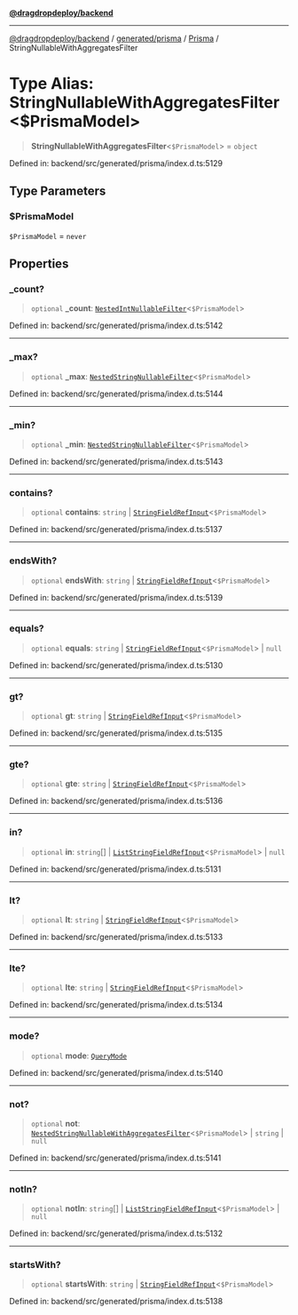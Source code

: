 [**@dragdropdeploy/backend**](../../../../../README.md)

***

[@dragdropdeploy/backend](../../../../../README.md) / [generated/prisma](../../../README.md) / [Prisma](../README.md) / StringNullableWithAggregatesFilter

# Type Alias: StringNullableWithAggregatesFilter\<$PrismaModel\>

> **StringNullableWithAggregatesFilter**\<`$PrismaModel`\> = `object`

Defined in: backend/src/generated/prisma/index.d.ts:5129

## Type Parameters

### $PrismaModel

`$PrismaModel` = `never`

## Properties

### \_count?

> `optional` **\_count**: [`NestedIntNullableFilter`](NestedIntNullableFilter.md)\<`$PrismaModel`\>

Defined in: backend/src/generated/prisma/index.d.ts:5142

***

### \_max?

> `optional` **\_max**: [`NestedStringNullableFilter`](NestedStringNullableFilter.md)\<`$PrismaModel`\>

Defined in: backend/src/generated/prisma/index.d.ts:5144

***

### \_min?

> `optional` **\_min**: [`NestedStringNullableFilter`](NestedStringNullableFilter.md)\<`$PrismaModel`\>

Defined in: backend/src/generated/prisma/index.d.ts:5143

***

### contains?

> `optional` **contains**: `string` \| [`StringFieldRefInput`](StringFieldRefInput.md)\<`$PrismaModel`\>

Defined in: backend/src/generated/prisma/index.d.ts:5137

***

### endsWith?

> `optional` **endsWith**: `string` \| [`StringFieldRefInput`](StringFieldRefInput.md)\<`$PrismaModel`\>

Defined in: backend/src/generated/prisma/index.d.ts:5139

***

### equals?

> `optional` **equals**: `string` \| [`StringFieldRefInput`](StringFieldRefInput.md)\<`$PrismaModel`\> \| `null`

Defined in: backend/src/generated/prisma/index.d.ts:5130

***

### gt?

> `optional` **gt**: `string` \| [`StringFieldRefInput`](StringFieldRefInput.md)\<`$PrismaModel`\>

Defined in: backend/src/generated/prisma/index.d.ts:5135

***

### gte?

> `optional` **gte**: `string` \| [`StringFieldRefInput`](StringFieldRefInput.md)\<`$PrismaModel`\>

Defined in: backend/src/generated/prisma/index.d.ts:5136

***

### in?

> `optional` **in**: `string`[] \| [`ListStringFieldRefInput`](ListStringFieldRefInput.md)\<`$PrismaModel`\> \| `null`

Defined in: backend/src/generated/prisma/index.d.ts:5131

***

### lt?

> `optional` **lt**: `string` \| [`StringFieldRefInput`](StringFieldRefInput.md)\<`$PrismaModel`\>

Defined in: backend/src/generated/prisma/index.d.ts:5133

***

### lte?

> `optional` **lte**: `string` \| [`StringFieldRefInput`](StringFieldRefInput.md)\<`$PrismaModel`\>

Defined in: backend/src/generated/prisma/index.d.ts:5134

***

### mode?

> `optional` **mode**: [`QueryMode`](QueryMode.md)

Defined in: backend/src/generated/prisma/index.d.ts:5140

***

### not?

> `optional` **not**: [`NestedStringNullableWithAggregatesFilter`](NestedStringNullableWithAggregatesFilter.md)\<`$PrismaModel`\> \| `string` \| `null`

Defined in: backend/src/generated/prisma/index.d.ts:5141

***

### notIn?

> `optional` **notIn**: `string`[] \| [`ListStringFieldRefInput`](ListStringFieldRefInput.md)\<`$PrismaModel`\> \| `null`

Defined in: backend/src/generated/prisma/index.d.ts:5132

***

### startsWith?

> `optional` **startsWith**: `string` \| [`StringFieldRefInput`](StringFieldRefInput.md)\<`$PrismaModel`\>

Defined in: backend/src/generated/prisma/index.d.ts:5138
